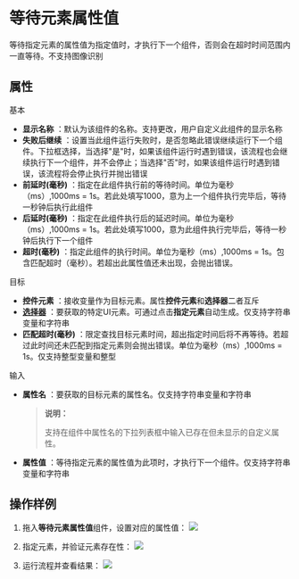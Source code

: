 # 等待元素属性值

等待指定元素的属性值为指定值时，才执行下一个组件，否则会在超时时间范围内一直等待。不支持图像识别


## 属性
基本
- **显示名称** ：默认为该组件的名称。支持更改，用户自定义此组件的显示名称
- **失败后继续** ：设置当此组件运行失败时，是否忽略此错误继续运行下一个组件。下拉框选择，当选择"是"时，如果该组件运行时遇到错误，该流程也会继续执行下一个组件，并不会停止；当选择"否"时，如果该组件运行时遇到错误，该流程将会停止执行并抛出错误
- **前延时(毫秒)** ：指定在此组件执行前的等待时间。单位为毫秒（ms）,1000ms = 1s。若此处填写1000，意为上一个组件执行完毕后，等待一秒钟后执行此组件
- **后延时(毫秒)** ：指定在此组件执行后的延迟时间。单位为毫秒（ms）,1000ms = 1s。若此处填写1000，意为此组件执行完毕后，等待一秒钟后执行下一个组件
- **超时(毫秒)** ：指定此组件的执行时间。单位为毫秒（ms）,1000ms = 1s。包含匹配超时（毫秒）。若超出此属性值还未出现，会抛出错误。

目标
- **控件元素** ：接收变量作为目标元素。属性**控件元素**和**选择器**二者互斥
- **[选择器](../Appendix/Selector.md?_v=v2020.4)** ：要获取的特定UI元素。可通过点击**指定元素**自动生成。仅支持字符串变量和字符串
- **匹配超时(毫秒)** ：限定查找目标元素时间，超出指定时间后将不再等待。若超过此时间还未匹配到指定元素则会抛出错误。单位为毫秒（ms）,1000ms = 1s。仅支持整型变量和整型


输入
- **属性名** ：要获取的目标元素的属性名。仅支持字符串变量和字符串
  >**说明：**
  >
  >支持在组件中属性名的下拉列表框中输入已存在但未显示的自定义属性。
- **属性值** ：等待指定元素的属性值为此项时，才执行下一个组件。仅支持字符串变量和字符串

## 操作样例
1. 拖入**等待元素属性值**组件，设置对应的属性值：
![](https://docimages.blob.core.chinacloudapi.cn/images/Activities/waitElementAttr1.png)

2. 指定元素，并验证元素存在性：
![](https://docimages.blob.core.chinacloudapi.cn/images/Activities/waitElementAttr2.png)

3. 运行流程并查看结果：
![](https://docimages.blob.core.chinacloudapi.cn/images/Activities/waitElementAttr3.png)


